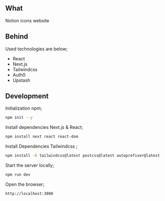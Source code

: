 
## What

Notion icons website

## Behind

Used technologies are below;

- React
- Next.js
- Tailwindcss
- Auth0
- Upstash

## Development

Initialization npm;  
```sh
npm init --y 
```

Install dependencies Next.js & React;  
```sh
npm install next react react-dom 
```

Install Dependencies Tailwindcss ;  
```sh
npm install -D tailwindcss@latest postcss@latest autoprefixer@latest
```

Start the server locally;  
```sh
npm run dev 
```

Open the browser;  
```sh
http://localhost:3000
```
